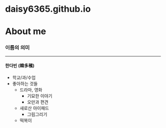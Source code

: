 # daisy6365.github.io

About me
===

### 이름의 의미
---
#### 한다빈 (__韓多穦__)

* 학교/과/수업
* 좋아하는 것들
  * 드라마, 영화
    * 기묘한 이야기
    * 오만과 편견
  * 새로산 아이패드
    * 그림그리기
  * 떡복이
